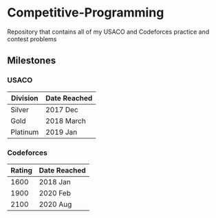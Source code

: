 # Competitive-Programming
Repository that contains all of my USACO and Codeforces practice and contest problems

## Milestones

### USACO

| Division | Date Reached |
|----------|--------------|
|Silver    | 2017 Dec   |
|Gold      | 2018 March  |
|Platinum  | 2019 Jan    |

### Codeforces

| Rating | Date Reached |
|-------|--------------|
|1600     | 2018 Jan  |
|1900     | 2020 Feb  |
|2100     | 2020 Aug  |
